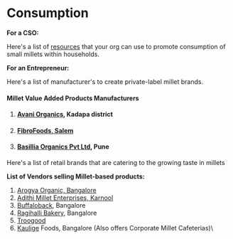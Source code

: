 # Consumption

**For a CSO:**

Here's a list of [resources](https://www.dhan.org/smallmilletfoundation/consumption-smallmillet.php) that your org can use to promote consumption of small millets within households.



**For an Entrepreneur:**&#x20;



Here's a list of manufacturer's to create private-label millet brands.

#### Millet Value Added Products Manufacturers

1. #### [Avani Organics](http://avanniorganics.com/Contact), Kadapa district
2. #### [FibroFoods, Salem ](https://fibrofoods.com/millet-private-label-manufacturer/)
3. #### [Basillia Organics Pvt Ltd](https://app.swapcard.com/event/gulfood-2022-1/person/RXZlbnRQZW9wbGVfMTk4Njc4MzQ=), Pune



Here's a list of retail brands that are catering to the growing taste in millets

**List of Vendors selling Millet-based products:**

1. [Arogya Organic, Bangalore](https://www.facebook.com/arogyaorganic?hc\_ref=ART79jnnwt1revWsMJmAKU-uZf3YcJ03Vn2kd2WqKVhvV2fHq4\_KITRU\_gpxaA1ynlk\&fref=nf&\_\_xts\_\_\[0]=68.ARBjzxq\_VBSoXjsbSu\_LOzH8p-Sq-HAl7ha33piWV2MmVj-9TmTBV\_-EnV9glae8O-nfjHk55axgeC\_kQFS42tX2IVUUfFSGSPraUaweI8LwaOV\_gxB\_tXu4-DJ-orTPLY2o4P3R3sh6LMWK2m956BMMf7fF-rkREKczVCyl0iUEIAzviiY2AHAmQcYnQJ9c-gSVV0vvlRFNlKi5kk4kwDCUR8CPruo81Id-4dcXJBWG\_Md5JS\_8T2KUKZrll3DkfpObVu-liWgUhsNCRFHgGDQKt9zb1-kV)
2. [Adithi Millet Enterprises, Karnool](https://vc4a.com/ventures/adithi-millets-private-limited/)
3. [Buffaloback](http://www.buffalobackcollective.com/), Bangalore
4. [Ragihalli Bakery](https://www.facebook.com/Vasudhabakery), Bangalore
5. [Troogood](https://store.troogood.com/)&#x20;
6. [Kaulige](https://www.kaulige.com/corporate-catering/) Foods, Bangalore (Also offers Corporate Millet Cafeterias)\
